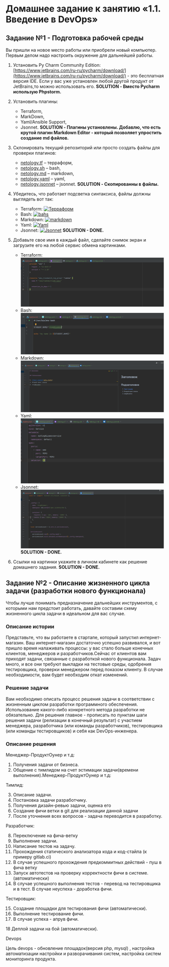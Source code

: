 # Домашнее задание к занятию «1.1. Введение в DevOps»

## Задание №1 - Подготовка рабочей среды

Вы пришли на новое место работы или приобрели новый компьютер. Первым делом надо настроить окружение для дальнейшей работы.

1. Установить Py Charm Community Edition: [https://www.jetbrains.com/ru-ru/pycharm/download/](https://www.jetbrains.com/ru-ru/pycharm/download/) - это бесплатная версия IDE. Если у вас уже установлен любой другой продукт от JetBrains,то можно использовать его.
   **SOLUTION - Вместо Pycharm использую Phpstorm.**
2. Установить плагины:

   * Terraform,
   * MarkDown,
   * Yaml/Ansible Support,
   * Jsonnet.
     **SOLUTION - Плагины установлены. Добавлю, что есть крутой плагин Markdown Editor - который позволяет упростить создание md файлов.**
3. Склонировать текущий репозиторий или просто создать файлы для проверки плагинов:

   * [netology.tf](https://github.com/netology-code/sysadm-homeworks/blob/devsys10/01-intro-01/netology.tf) – терраформ,
   * [netology.sh](https://github.com/netology-code/sysadm-homeworks/blob/devsys10/01-intro-01/netology.sh) – bash,
   * [netology.md](https://github.com/netology-code/sysadm-homeworks/blob/devsys10/01-intro-01/netology.md) – markdown,
   * [netology.yaml](https://github.com/netology-code/sysadm-homeworks/blob/devsys10/01-intro-01/netology.yaml) – yaml,
   * [netology.jsonnet](https://github.com/netology-code/sysadm-homeworks/blob/devsys10/01-intro-01/netology.jsonnet) – jsonnet.
     **SOLUTION - Скопированны в файлы.**
4. Убедитесь, что работает подсветка синтаксиса, файлы должны выглядеть вот так:

   * Terraform: [![Терраформ](https://github.com/netology-code/sysadm-homeworks/raw/devsys10/01-intro-01/img/terraform.png)](https://github.com/netology-code/sysadm-homeworks/blob/devsys10/01-intro-01/img/terraform.png)
   * Bash: [![bahs](https://github.com/netology-code/sysadm-homeworks/raw/devsys10/01-intro-01/img/bash.png)](https://github.com/netology-code/sysadm-homeworks/blob/devsys10/01-intro-01/img/bash.png)
   * Markdown: [![markdown](https://github.com/netology-code/sysadm-homeworks/raw/devsys10/01-intro-01/img/markdown.png)](https://github.com/netology-code/sysadm-homeworks/blob/devsys10/01-intro-01/img/markdown.png)
   * Yaml: [![Yaml](https://github.com/netology-code/sysadm-homeworks/raw/devsys10/01-intro-01/img/yaml.png)](https://github.com/netology-code/sysadm-homeworks/blob/devsys10/01-intro-01/img/yaml.png)
   * Jsonnet: [![Jsonnet](https://github.com/netology-code/sysadm-homeworks/raw/devsys10/01-intro-01/img/jsonnet.png)](https://github.com/netology-code/sysadm-homeworks/blob/devsys10/01-intro-01/img/jsonnet.png)
     **SOLUTION - DONE.**
5. Добавьте свое имя в каждый файл, сделайте снимок экран и загрузите его на любой сервис обмена картинками.

   * Terraform: [![Терраформ](https://github.com/olegnizamov/devops-netology/blob/master/lesson1/files/1.PNG)](https://github.com/olegnizamov/devops-netology/blob/master/lesson1/files/1.PNG)
   * Bash: [![bahs](https://github.com/olegnizamov/devops-netology/blob/master/lesson1/files/3.PNG)](https://github.com/olegnizamov/devops-netology/blob/master/lesson1/files/3.PNG)
   * Markdown: [![markdown](https://github.com/olegnizamov/devops-netology/blob/master/lesson1/files/4.PNG)](https://github.com/olegnizamov/devops-netology/blob/master/lesson1/files/4.PNG)
   * Yaml: [![Yaml](https://github.com/olegnizamov/devops-netology/blob/master/lesson1/files/2.PNG)](https://github.com/olegnizamov/devops-netology/blob/master/lesson1/files/2.PNG)
   * Jsonnet: [![Jsonnet](https://github.com/olegnizamov/devops-netology/blob/master/lesson1/files/5.PNG)](https://github.com/olegnizamov/devops-netology/blob/master/lesson1/files/5.PNG)
     **SOLUTION - DONE.**
6. Ссылки на картинки укажите в личном кабинете как решение домашнего задания.
   **SOLUTION - DONE.**

## Задание №2 - Описание жизненного цикла задачи (разработки нового функционала)

Чтобы лучше понимать предназначение дальнейших инструментов, с которыми нам предстоит работать, давайте составим схему жизненного цикла задачи в идеальном для вас случае.

### Описание истории

Представьте, что вы работаете в стартапе, который запустил интернет-магазин. Ваш интернет-магазин достаточно успешно развивался, и вот пришло время налаживать процессы: у вас стало больше конечных клиентов, менеджеров и разработчиков.Сейчас от клиентов вам приходят задачи, связанные с разработкой нового функционала. Задач много, и все они требуют выкладки на тестовые среды, одобрения тестировщика, проверки менеджером перед показом клиенту. В случае необходимости, вам будет необходим откат изменений.

### Решение задачи

Вам необходимо описать процесс решения задачи в соответствии с жизненным циклом разработки программного обеспечения. Использование какого-либо конкретного метода разработки не обязательно. Для решения главное - прописать по пунктам шаги решения задачи (релизации в конечный результат) с участием менеджера, разработчика (или команды разработчиков), тестировщика (или команды тестировщиков) и себя как DevOps-инженера.

### **Описание решения**

Менеджер-ПродуктОунер и т.д:

1) Получения задачи от бизнеса.
2) Общение с тимлидом на счет эстимации задачи(времени выполнения).Менеджер-ПродуктОунер и т.д:

Тимлид:

3. Описание задачи.
4. Постановка задачи разработчику.
5. Получения дизайн-ревью задачи, оценка его
6. Создание фичи ветки в git для реализации данной задачи
7. После уточнения всех вопросов - задача переводится в разработку.

Разработчик:

8. Переключение на фича-ветку
9. Выполнение задачи.
10. Написание тестов на задачу.
11. Прохождения статического анализатора кода и код-стайла (к примеру gitlab.ci)
12. В случае успешного прохождения предкоммитных действий - пуш в фича ветку
13. Запуск автотестов на проверку корректности фичи в системе. (автоматически)
14. В случае успешного выполнения тестов - перевод на тестировщика и в тест. В случае неуспеха - доработка фичи.

Тестировщик:

15. Создание площадки для тестирования фичи (автоматически).
16. Выполнение тестирование фичи.
17. В случае успеха - апрув фичи.

18 Деплой задачи на бой (автоматически).

Devops

Цель devops - обновление площадок(версия php, mysql) , настройка автоматизации настройки и разворачивания систем, настройка систем мониторинга продукта.
